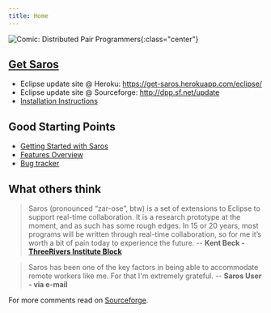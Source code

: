```yaml
---
title: Home
---
```


![Comic: Distributed Pair
Programmers](images/comics/dpp_0.png){:class="center"}

<!-- TODO: add short description of saros-->

## [Get Saros](/downloads/)

* Eclipse update site @ Heroku:
  <https://get-saros.herokuapp.com/eclipse/>
* Eclipse update site @ Sourceforge:
  <http://dpp.sf.net/update>
* [Installation Instructions](http://www.saros-project.org/installation)

## Good Starting Points

* [Getting Started with
  Saros](documentation/getting-started.md)
* [Features Overview](features.md)
* [Bug tracker](https://sourceforge.net/p/dpp/bugs/)

## What others think 

> Saros (pronounced “zar-ose”, btw) is a set of extensions to Eclipse to
> support real-time collaboration. It is a research prototype at the
> moment, and as such has some rough edges. In 15 or 20 years, most
> programs will be written through real-time collaboration, so for me
> it’s worth a bit of pain today to experience the future.
> -- **Kent Beck - [ThreeRivers Institute Block](http://www.threeriversinstitute.org/blog/?p=584)**

> Saros has been one of the key factors in being able to accommodate
> remote workers like me. For that I'm extremely grateful.
> -- **Saros User - via e-mail**

For more comments read on
[Sourceforge](http://sourceforge.net/projects/dpp/#ratings).
